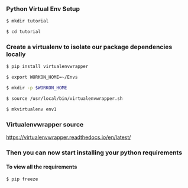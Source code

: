 ### Python Virtual Env Setup ###
``` bash
$ mkdir tutorial
```
``` bash
$ cd tutorial
```
### Create a virtualenv to isolate our package dependencies locally ###
``` bash
$ pip install virtualenvwrapper
```
``` bash
$ export WORKON_HOME=~/Envs
```
``` bash
$ mkdir -p $WORKON_HOME
```
``` bash
$ source /usr/local/bin/virtualenvwrapper.sh
```
``` bash
$ mkvirtualenv env1
```
### Virtualenvwrapper source ###
https://virtualenvwrapper.readthedocs.io/en/latest/

### Then you can now start installing your python requirements ###
#### To view all the requirements ##
``` bash
$ pip freeze
```
